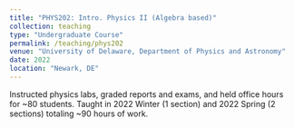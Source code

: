 ```yaml
---
title: "PHYS202: Intro. Physics II (Algebra based)"
collection: teaching
type: "Undergraduate Course"
permalink: /teaching/phys202
venue: "University of Delaware, Department of Physics and Astronomy"
date: 2022
location: "Newark, DE"
---
```


Instructed physics labs, graded reports and exams, and held office hours for ~80 students.
Taught in 2022 Winter (1 section) and 2022 Spring (2 sections) totaling ~90 hours of work. 